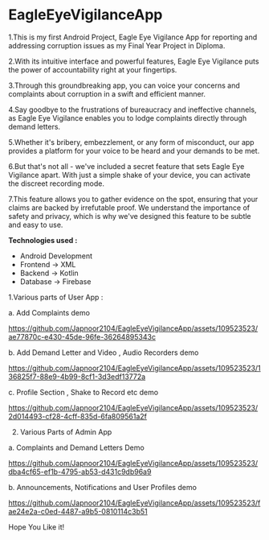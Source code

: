 # EagleEyeVigilanceApp

1.This is my first Android Project, Eagle Eye Vigilance App for reporting and addressing corruption issues as my Final Year Project in Diploma. 

2.With its intuitive interface and powerful features, Eagle Eye Vigilance puts the power of accountability right at your fingertips.

3.Through this groundbreaking app, you can voice your concerns and complaints about corruption in a swift and efficient manner. 

4.Say goodbye to the frustrations of bureaucracy and ineffective channels, as Eagle Eye Vigilance enables you to lodge complaints directly through demand letters. 

5.Whether it's bribery, embezzlement, or any form of misconduct, our app provides a platform for your voice to be heard and your demands to be met.

6.But that's not all - we've included a secret feature that sets Eagle Eye Vigilance apart. With just a simple shake of your device, you can activate the 
discreet recording mode. 

7.This feature allows you to gather evidence on the spot, ensuring that your claims are backed by irrefutable proof. We understand the importance of safety and privacy, which is why we've designed this feature to be subtle and easy to use.

<b>Technologies used : </b>
<ul>
  
  <li>Android Development</li>
  
  <li>Frontend -> XML</li>

<li>Backend -> Kotlin</li>

<li>Database -> Firebase</li>
</ul>
1.Various parts of User App : 
<p>
a. Add Complaints demo

https://github.com/Japnoor2104/EagleEyeVigilanceApp/assets/109523523/ae77870c-e430-45de-96fe-36264895343c    

b. Add Demand Letter and Video , Audio Recorders demo

https://github.com/Japnoor2104/EagleEyeVigilanceApp/assets/109523523/136825f7-88e9-4b99-8cf1-3d3edf13772a

c. Profile Section , Shake to Record etc demo
 
https://github.com/Japnoor2104/EagleEyeVigilanceApp/assets/109523523/2d014493-cf28-4cff-835d-6fa809561a2f

2. Various Parts of Admin App

a. Complaints and Demand Letters Demo

https://github.com/Japnoor2104/EagleEyeVigilanceApp/assets/109523523/dba4cf65-ef1b-4795-ab53-d431c9db96a9

b. Announcements, Notifications and User Profiles demo

https://github.com/Japnoor2104/EagleEyeVigilanceApp/assets/109523523/fae24e2a-c0ed-4487-a9b5-0810114c3b51

</p>
  
Hope You Like it!
